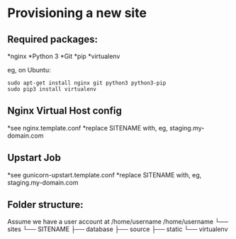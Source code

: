 Provisioning a new site
=======================

## Required packages:

*nginx
*Python 3
*Git
*pip
*virtualenv

eg, on Ubuntu:
	
	sudo apt-get install nginx git python3 python3-pip
	sudo pip3 install virtualenv

## Nginx Virtual Host config

*see nginx.template.conf
*replace SITENAME with, eg, staging.my-domain.com

## Upstart Job

*see gunicorn-upstart.template.conf
*replace SITENAME with, eg, staging.my-domain.com

## Folder structure:
Assume we have a user account at /home/username
/home/username
└── sites
	└── SITENAME
		├── database
		├── source
		├── static
		└── virtualenv
